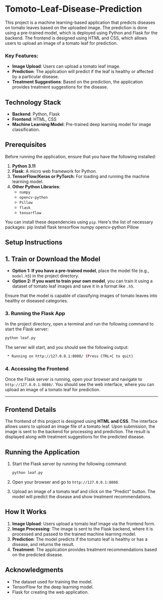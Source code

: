 # Tomoto-Leaf-Disease-Prediction
This project is a machine learning-based application that predicts diseases on tomato leaves based on the uploaded image. 
The prediction is done using a pre-trained model, which is deployed using Python and Flask for the backend. 
The frontend is designed using HTML and CSS, which allows users to upload an image of a tomato leaf for prediction.

### Key Features:
- **Image Upload**: Users can upload a tomato leaf image.
- **Prediction**: The application will predict if the leaf is healthy or affected by a particular disease.
- **Treatment Suggestions**: Based on the prediction, the application provides treatment suggestions for the disease.

## Technology Stack
- **Backend**: Python, Flask
- **Frontend**: HTML, CSS
- **Machine Learning Model**: Pre-trained deep learning model for image classification.

## Prerequisites
Before running the application, ensure that you have the following installed:

1. **Python 3.11**
2. **Flask**: A micro web framework for Python.
3. **TensorFlow/Keras or PyTorch**: For loading and running the machine learning model.
4. **Other Python Libraries**:
   - `numpy`
   - `opencv-python`
   - `Pillow`
   - `flask`
   - `tensorflow` 

You can install these dependencies using `pip`. Here's the list of necessary packages:
pip install flask tensorflow numpy opencv-python Pillow


## Setup Instructions
## 1. Train or Download the Model

- **Option 1: If you have a pre-trained model**, place the model file (e.g., `model.h5`) in the project directory.
- **Option 2: If you want to train your own model**, you can train it using a dataset of tomato leaf images and save it in a format like `.h5`.

Ensure that the model is capable of classifying images of tomato leaves into healthy or diseased categories.

### 3. Running the Flask App

In the project directory, open a terminal and run the following command to start the Flask server:

```bash
python leaf.py
```

The server will start, and you should see the following output:

```bash
 * Running on http://127.0.0.1:8080/ (Press CTRL+C to quit)
```

### 4. Accessing the Frontend

Once the Flask server is running, open your browser and navigate to `http://127.0.0.1:8080/`. You should see the web interface,
where you can upload an image of a tomato leaf for prediction.

---

## Frontend Details
The frontend of this project is designed using **HTML and CSS**. The interface allows users to upload an image file of a tomato leaf.
Upon submission, the image is sent to the backend for processing and prediction. The result is displayed along with treatment suggestions for the predicted disease.

## Running the Application

1. Start the Flask server by running the following command:

    ```bash
    python leaf.py
    ```

2. Open your browser and go to `http://127.0.0.1:8080`.

3. Upload an image of a tomato leaf and click on the "Predict" button. The model will predict the disease and show treatment recommendations.

## How It Works

1. **Image Upload**: Users upload a tomato leaf image via the frontend form.
2. **Image Processing**: The image is sent to the Flask backend, where it is processed and passed to the trained machine learning model.
3. **Prediction**: The model predicts if the tomato leaf is healthy or has a disease, and returns the result.
4. **Treatment**: The application provides treatment recommendations based on the predicted disease.


## Acknowledgments

- The dataset used for training the model.
- TensorFlow for the deep learning model.
- Flask for creating the web application.

